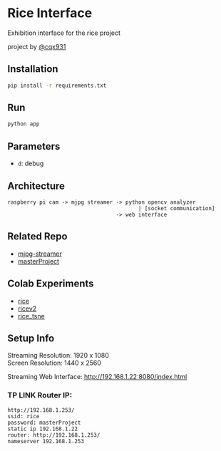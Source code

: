# Rice Interface

Exhibition interface for the rice project

project by [@cqx931](https://github.com/cqx931/)

## Installation

```sh
pip install -r requirements.txt
```

## Run

```sh
python app
```

## Parameters

- `d`: debug

## Architecture
```
raspberry pi cam -> mjpg streamer -> python opencv analyzer
                                         | [socket communication]
                                  -> web interface
```

## Related Repo
- [mjpg-streamer](https://github.com/cqx931/mjpg-streamer)
- [masterProject](https://github.com/cqx931/masterProject)

## Colab Experiments
- [rice](https://colab.research.google.com/drive/1altnQe2wf7Ele74IKrhHKjxIN2zCHZoU#scrollTo=BG08-HZ5vANw)
- [ricev2](https://colab.research.google.com/drive/1Ay9ZPEoNlbPBK2T2aXBxXJvVtoiKFKdG)
- [rice_tsne](https://colab.research.google.com/drive/1dMf2GaFHH_nvtReOu49NmBqYSepYniiX?usp=sharing#scrollTo=rW8AwjDf8hh_)

## Setup Info

Streaming Resolution: 1920 x 1080  
Screen Resolution: 1440 x 2560

Streaming Web Interface:
http://192.168.1.22:8080/index.html

### TP LINK Router IP:
```
http://192.168.1.253/
ssid: rice  
password: masterProject  
static ip 192.168.1.22  
router: http://192.168.1.253/  
nameserver 192.168.1.253
```